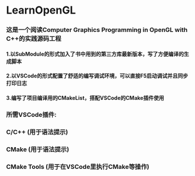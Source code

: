 # LearnOpenGL
### 这是一个阅读Computer Graphics Programming in OpenGL with C++的实践源码工程
#### 1.以SubModule的形式加入了书中用到的第三方库最新版本，写了方便编译的生成脚本
#### 2.以VSCode的形式配置了舒适的编写调试环境，可以直接F5启动调试并且同步打印日志
#### 3.编写了项目编译用的CMakeList，搭配VSCode的CMake插件使用

### 所需VSCode插件:
### C/C++ (用于语法提示)
### CMake (用于语法提示)
### CMake Tools (用于在VSCode里执行CMake等操作)
